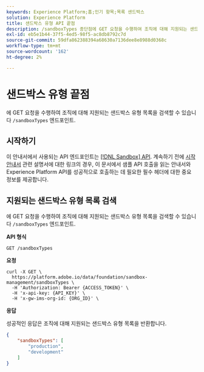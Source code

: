 ```yaml
---
keywords: Experience Platform;홈;인기 항목;목록 샌드박스
solution: Experience Platform
title: 샌드박스 유형 API 끝점
description: /sandboxTypes 종단점에 GET 요청을 수행하여 조직에 대해 지원되는 샌드박스 유형 목록을 검색할 수 있습니다.
exl-id: eb5e1b44-37f5-4ed5-98f5-ac8db8792c7d
source-git-commit: 59dfa862388394a68630a7136dee8e8988d0368c
workflow-type: tm+mt
source-wordcount: '162'
ht-degree: 2%

---
```


# 샌드박스 유형 끝점

에 GET 요청을 수행하여 조직에 대해 지원되는 샌드박스 유형 목록을 검색할 수 있습니다 `/sandboxTypes` 엔드포인트.

## 시작하기

이 안내서에서 사용되는 API 엔드포인트는 [[!DNL Sandbox] API](https://www.adobe.io/experience-platform-apis/references/sandbox). 계속하기 전에 [시작 안내서](./getting-started.md) 관련 설명서에 대한 링크의 경우, 이 문서에서 샘플 API 호출을 읽는 안내서와 Experience Platform API를 성공적으로 호출하는 데 필요한 필수 헤더에 대한 중요 정보를 제공합니다.

## 지원되는 샌드박스 유형 목록 검색

에 GET 요청을 수행하여 조직에 대해 지원되는 샌드박스 유형 목록을 검색할 수 있습니다 `/sandboxTypes` 엔드포인트.

**API 형식**

```http
GET /sandboxTypes
```

**요청**

```shell
curl -X GET \
  https://platform.adobe.io/data/foundation/sandbox-management/sandboxTypes \
  -H 'Authorization: Bearer {ACCESS_TOKEN}' \
  -H 'x-api-key: {API_KEY}' \
  -H 'x-gw-ims-org-id: {ORG_ID}' \
```

**응답**

성공적인 응답은 조직에 대해 지원되는 샌드박스 유형 목록을 반환합니다.

```json
{
    "sandboxTypes": [
        "production",
        "development"
    ]
}
```
